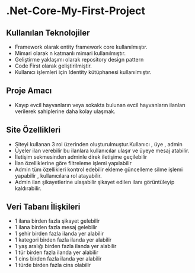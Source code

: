 # .Net-Core-My-First-Project
## Kullanılan Teknolojiler
- Framework olarak entity framework core kullanılmıştır.
- Mimari olarak n katmanlı mimari kullanılmıştır.
- Geliştirme yaklaşımı olarak repository design pattern
- Code First olarak geliştirilmiştir.
- Kullanıcı işlemleri için Identity kütüphanesi kullanılmıştır.

## Proje Amacı
- Kayıp evcil hayvanların veya sokakta bulunan evcil hayvanların ilanları verilerek sahiplerine daha kolay ulaşmak.

## Site Özellikleri
- Siteyi kullanan 3 rol üzerinden oluşturulmuştur.Kullanıcı , üye , admin
- Üyeler ilan verebilir bu ilanlara kullanıcılar ulaşır ve üyeye mesaj atabilir.
- İletişim sekmesinden adminle direk iletişime geçilebilir
- İlan özelliklerine göre filtreleme işlemi yapılabilir
- Admin tüm özellikleri kontrol edebilir ekleme güncelleme silme işlemi yapabilir , kullanıcılara rol atayabilir.
- Admin ilan şikayetlerine ulaşabilir şikayet edilen ilanı görüntüleyip kaldırabilir.

## Veri Tabanı İlişkileri
- 1 ilana birden fazla şikayet gelebilir
- 1 ilana birden fazla  mesaj gelebilir
- 1 şehir birden fazla ilanda yer alabilir
- 1 kategori birden fazla ilanda yer alabilir
- 1 yaş aralığı birden fazla ilanda yer alabilir
- 1 tür birden fazla ilanda yer alabilir
- 1 cins birden fazla ilanda yer alabilir
- 1 türde birden fazla cins olabilir
